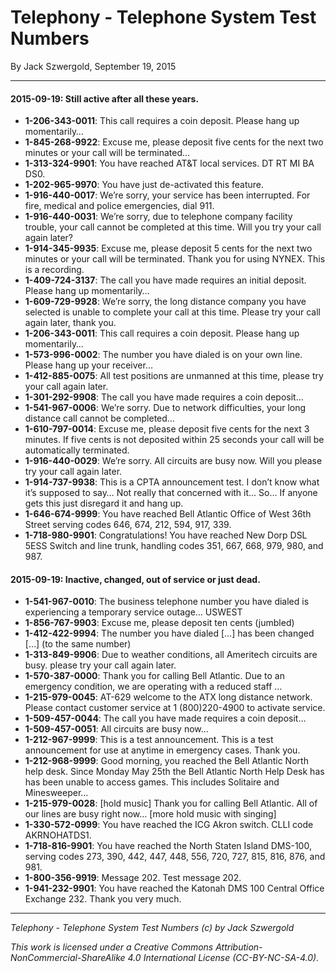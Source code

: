 # Telephony - Telephone System Test Numbers

By Jack Szwergold, September 19, 2015

***

#### 2015-09-19: Still active after all these years.

- **1-206-343-0011**: This call requires a coin deposit. Please hang up momentarily…
- **1-845-268-9922**: Excuse me, please deposit five cents for the next two minutes or your call will be terminated…
- **1-313-324-9901**: You have reached AT&T local services. DT RT MI BA DS0.
- **1-202-965-9970**: You have just de-activated this feature.
- **1-916-440-0017**: We’re sorry, your service has been interrupted. For fire, medical and police emergencies, dial 911.
- **1-916-440-0031**: We’re sorry, due to telephone company facility trouble, your call cannot be completed at this time. Will you try your call again later?
- **1-914-345-9935**: Excuse me, please deposit 5 cents for the next two minutes or your call will be terminated. Thank you for using NYNEX. This is a recording.
- **1-409-724-3137**: The call you have made requires an initial deposit. Please hang up momentarily…
- **1-609-729-9928**: We’re sorry, the long distance company you have selected is unable to complete your call at this time. Please try your call again later, thank you.
- **1-206-343-0011**: This call requires a coin deposit. Please hang up momentarily…
- **1-573-996-0002**: The number you have dialed is on your own line. Please hang up your receiver…
- **1-412-885-0075**: All test positions are unmanned at this time, please try your call again later.
- **1-301-292-9908**: The call you have made requires a coin deposit…
- **1-541-967-0006**: We’re sorry. Due to network difficulties, your long distance call cannot be completed…
- **1-610-797-0014**: Excuse me, please deposit five cents for the next 3 minutes. If five cents is not deposited within 25 seconds your call will be automatically terminated.
- **1-916-440-0029**: We’re sorry. All circuits are busy now. Will you please try your call again later.
- **1-914-737-9938**: This is a CPTA announcement test. I don’t know what it’s supposed to say… Not really that concerned with it… So… If anyone gets this just disregard it and hang up.
- **1-646-674-9999**: You have reached Bell Atlantic Office of West 36th Street serving codes 646, 674, 212, 594, 917, 339.
- **1-718-980-9901**: Congratulations! You have reached New Dorp DSL 5ESS Switch and line trunk, handling codes 351, 667, 668, 979, 980, and 987.

#### 2015-09-19: Inactive, changed, out of service or just dead.

- **1-541-967-0010**: The business telephone number you have dialed is experiencing a temporary service outage… USWEST
- **1-856-767-9903**: Excuse me, please deposit ten cents (jumbled)
- **1-412-422-9994**: The number you have dialed […] has been changed […] (to the same number)
- **1-313-849-9906**: Due to weather conditions, all Ameritech circuits are busy. please try your call again later.
- **1-570-387-0000**: Thank you for calling Bell Atlantic. Due to an emergency condition, we are operating with a reduced staff …
- **1-215-979-0045**: AT-629 welcome to the ATX long distance network. Please contact customer service at 1 (800)220-4900 to activate service.
- **1-509-457-0044**: The call you have made requires a coin deposit…
- **1-509-457-0051**: All circuits are busy now…
- **1-212-967-9999**: This is a test announcement. This is a test announcement for use at anytime in emergency cases. Thank you.
- **1-212-968-9999**: Good morning, you reached the Bell Atlantic North help desk. Since Monday May 25th the Bell Atlantic North Help Desk has has been unable to access games. This includes Solitaire and Minesweeper…
- **1-215-979-0028**: [hold music] Thank you for calling Bell Atlantic. All of our lines are busy right now… [more hold music with singing]
- **1-330-572-0999**: You have reached the ICG Akron switch. CLLI code AKRNOHATDS1.
- **1-718-816-9901**: You have reached the North Staten Island DMS-100, serving codes 273, 390, 442, 447, 448, 556, 720, 727, 815, 816, 876, and 981.
- **1-800-356-9919**: Message 202. Test message 202.
- **1-941-232-9901**: You have reached the Katonah DMS 100 Central Office Exchange 232. Thank you very much.

***

*Telephony - Telephone System Test Numbers (c) by Jack Szwergold*

*This work is licensed under a Creative Commons Attribution-NonCommercial-ShareAlike 4.0 International License (CC-BY-NC-SA-4.0).*